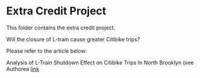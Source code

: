# Extra Credit Project

This folder contains the extra credit project.

Will the closure of L-train cause greater Citibike trips?

Please refer to the article below:

Analysis of L-Train Shutdown Effect on Citibike Trips In North Brooklyn (see Authorea [link](https://www.authorea.com/343291/WvCJMi1pNDL6i1gUT_rstw)
